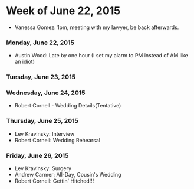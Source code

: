 # Week of June 22, 2015
* Vanessa Gomez: 1pm, meeting with my lawyer, be back afterwards.  

### Monday, June 22, 2015
* Austin Wood: Late by one hour (I set my alarm to PM instead of AM like
an idiot)

### Tuesday, June 23, 2015

### Wednesday, June 24, 2015
* Robert Cornell - Wedding Details(Tentative)

### Thursday, June 25, 2015
* Lev Kravinsky: Interview
* Robert Cornell: Wedding Rehearsal

### Friday, June 26, 2015
* Lev Kravinsky: Surgery
* Andrew Carmer: All-Day, Cousin's Wedding
* Robert Cornell: Gettin' Hitched!!!
